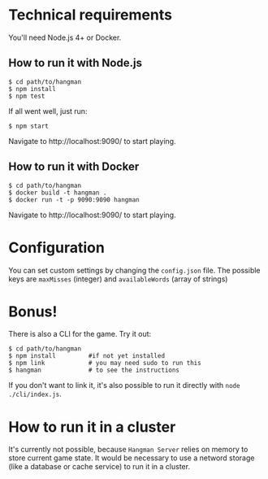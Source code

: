 # Technical requirements

You'll need Node.js 4+ or Docker.

## How to run it with Node.js

```
$ cd path/to/hangman
$ npm install
$ npm test
```

If all went well, just run:

```
$ npm start
```

Navigate to http://localhost:9090/ to start playing.

## How to run it with Docker

```
$ cd path/to/hangman
$ docker build -t hangman .
$ docker run -t -p 9090:9090 hangman
```

Navigate to http://localhost:9090/ to start playing.

# Configuration

You can set custom settings by changing the `config.json` file.
The possible keys are `maxMisses` (integer) and `availableWords` (array of strings)

# Bonus!

There is also a CLI for the game. Try it out:

```
$ cd path/to/hangman
$ npm install         #if not yet installed
$ npm link            # you may need sudo to run this
$ hangman             # to see the instructions
```

If you don't want to link it, it's also possible to run it directly with `node ./cli/index.js`.

# How to run it in a cluster

It's currently not possible, because `Hangman Server` relies on memory to store current game state.
It would be necessary to use a netword storage (like a database or cache service) to run it in a cluster.
